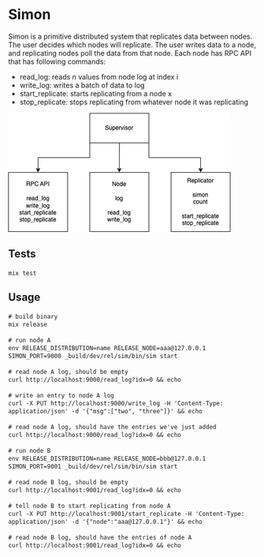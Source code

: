 # Simon

Simon is a primitive distributed system that replicates data between nodes. The user decides which nodes will replicate. The user writes data to a node, and replicating nodes poll the data from that node. Each node has RPC API that has following commands:

- read_log: reads n values from node log at index i
- write_log: writes a batch of data to log
- start_replicate: starts replicating from a node x
- stop_replicate: stops replicating from whatever node it was replicating

![diagram](./simon.drawio.png)

## Tests

```
mix test
```

## Usage

```
# build binary
mix release

# run node A 
env RELEASE_DISTRIBUTION=name RELEASE_NODE=aaa@127.0.0.1 SIMON_PORT=9000 _build/dev/rel/sim/bin/sim start

# read node A log, should be empty
curl http://localhost:9000/read_log?idx=0 && echo

# write an entry to node A log
curl -X PUT http://localhost:9000/write_log -H 'Content-Type: application/json' -d '{"msg":["two", "three"]}' && echo

# read node A log, should have the entries we've just added
curl http://localhost:9000/read_log?idx=0 && echo

# run node B
env RELEASE_DISTRIBUTION=name RELEASE_NODE=bbb@127.0.0.1 SIMON_PORT=9001 _build/dev/rel/sim/bin/sim start

# read node B log, should be empty
curl http://localhost:9001/read_log?idx=0 && echo

# tell node B to start replicating from node A
curl -X PUT http://localhost:9001/start_replicate -H 'Content-Type: application/json' -d '{"node":"aaa@127.0.0.1"}' && echo

# read node B log, should have the entries of node A
curl http://localhost:9001/read_log?idx=0 && echo
``````
